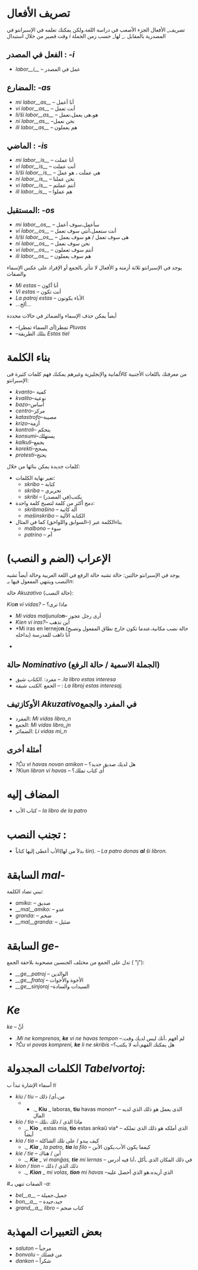 # تصريف الأفعال 

تصريف_ الأفعال الجزء الأصعب في دراسة اللغة.ولكن يمكنك تعلمه في الإسبرانتو في وقت قصير من خلال استبدال *i* المصدرية بالمقابل ._ لها_ حسب زمن الجملة 

## الفعل في المصدر : *-i*
  
- *labor__i__*          – عمل في المصدر

## المضارع: *-as*

- *mi labor__as__*      – أنا أعمل 
- *vi labor__as__*      – أنت تعمل 
- *li/ŝi labor__as__*   – هو،هى يعمل،تعمل 
- *ni labor__as__*      –نحن نعمل  
- *ili labor__as__*     – هم يعملون 

## الماضي : *-is*

- *mi labor__is__*      – أنا عملت 
- *vi labor__is__*      – أنت عملت
- *li/ŝi labor__is__*   – هى عملَت ، هو عملَ
- *ni labor__is__*      – نحن عملنا 
- *vi labor__is__*      – أنتم عملتم 
- *ili labor__is__*     – هم عملوا 

## المستقبل: *-os*

- *mi labor__os__*      – سأعمل،سوف أعمل
- *vi labor__os__*      – أنت ستعمل،أنتي سوف تعمل
- *li/ŝi labor__os__*   – هى سوف تعمل / هو سوف يعمل
- *ni labor__os__*      – نحن سوف نعمل 
- *vi labor__os__*      –  أنتم سوف تعملون 
- *ili labor__os__*     – هم سوف يعملون 

يوجد في الإسبرانتو ثلاثة أزمنة و الأفعال لا تتأثر بالجمع أو الإفراد على عكس الإسماء والصفات

- *Mi estas*        – أنا أكون
- *Vi estas*        – أنت تكون
- *La patroj estas* – الأباء يكونون
- …ألخ...

أيضاً يمكن حذف الإسماء والضمائر في حالات محددة 
- –تمطر(أى السماء تمطر) *Pluvas*
- –بتلك الطريقة *Estas tiel*



# بناء الكلمة
من معرفتك باللغات الأجنبية كالألمانية والإنجليزية وغيرهم يمكنك فهم كلمات كثيرة فى الإسبرانتو:

 - *kvanto*– كمية
 - *kvalito*–نوعية 
 - *bazo*–أساس
 - *centro*–مركز 
 - *katastrofo*–مصيبة 
 - *krizo*–أزمة
 - *kontroli*– يتحكم
 - *konsumi*–يستهلك
 - *kalkuli*–يجمع 
 - *korekti*–يصحح
 - *protesti*–يحتج

كلمات جديدة يمكن بنائها من خلال:

- تغير نهاية الكلمات:
    - *skribo* – كتابة
    - *skriba* – تحريري 
    - *skribi* – يكتب(في المصدر)
- دمج أكثر من كلمة لتصبح كلمة واحدة:
    - *skribmaŝino* – ألة كاتبة 
    - *maŝinskribo* – الكتابة الألية
- بناءالكلمة عبر (–السوابق واللواحق) كما في المثال
    - *malbono* – سوء
    - *patrino* – أم
 

# الإعراب (الضم و النصب)

يوجد في الإسبرانتو حالتين: حالة تشبه حالة الرفع في اللغة العربية وحالة أيضاً تشبه النصب ويتنهي المفعول فيها بـ*n*:

حالة *Akuzativo* (حالة النصب): 

*Kio**n** vi vidas?* – ماذا ترى؟
- *Mi vidas maljunulo**n***– أرى رجل عجوز
- *Kien vi iras?*– أين تذهب
- *Mi iras en lernejo**n**.(حالة نصب مكانية،عندما تكون خارج نطاق المفعول وتصبح بداخله) أنا ذاهب للمدرسة
*
## حالة *Nominativo* (الجملة الاسمية / حالة الرفع)

- مفرد: ._الكتاب_ شيق –    *.la libro estas interesa*
- الجمع ._الكتب_ شيقة –  : *La libroj estas interesaj.*

## الأوكازتيف *Akuzativo*في المفرد والجمع 

- المفرد: *Mi vidas libro_n*
- الجمع: *Mi vidas libro_jn*
- الضمائر: *Li vidas mi_n*

## أمثلة أخرى 

- *?_Ĉu_ vi havas novan amikon* – هل لديك صديق جديد؟
- *?_Kiun_ libron vi havas*     – أى كتاب تملك؟

# المضاف إليه  
- كتاب الأب          – *la libro de la patro*
# تجنب النصب :
- الأب أعطى إليها كتاباً(بدلاَ من لها ŝin). – *La patro donas **al** ŝi libron.*


# السابقة *mal-*

تبني تضاد الكلمة:	

- *amiko:*         – صديق
- *__mal__amiko:*  – عدو
- *granda:*        – ضخم
- *__mal__granda:* – ضئيل
 

# السابقة *ge-*

تدل على الجمع من مختلف الجنسين مصحوبة بلاحقة الجمع ( "j"):

- *__ge__patroj*   – الوالدين
- *__ge__fratoj*   – الأخوة والأخوات
- *__ge__sinjoroj* –السيدات والسادة

 
# *Ke*

*ke* – أنَّ

- *._Mi_ ne komprenas, __ke__ vi ne havas tempon* –.لم أفهم ،أنك ليس لديك وقت
- *?_Ĉu_ vi povas kompreni, __ke__ li ne skribis* –هل يمكنك الفهم،أنه لا يكتب؟
 


# الكلمات المجدولة *Tabelvortoj*: 

 أسماء الإشارة تبدأ ب *ti*

- *kiu / tiu*  –  من،أى/ ذلك
    - * ._ __Kiu__ _ laboras, __tiu__ havas monon*  – الذى يعمل هو ذلك الذي لديه المال
- *kio / tio*  – ماذا الذى / ذلك ،تلك
    - ._ __Kio__ _ estas mia, __tio__ estas ankaŭ via*  – الذى أملكه هو ذلك الذى تملكه أيضاً
- *kia / tia*  – كيف يبدو / على تلك الشاكلة 
    - *._ __Kia__ _ la patro, __tia__ la filo*  – كيفما يكون الأب،يكون الأبن
- *kie / tie*  – أين / هناك
    - *._ __Kie__ _ vi manĝas, __tie__ mi lernas*  – في ذلك المكان الذي ـأكل ،أنا فيه أدرس
- *kion / tion*  – ذلك الذي  / ذلك
    - *._ __Kion__ _ mi volas, __tion__ mi havas*  –الذي أريده،هو الذي أحصل عليه



#الصفات تنهي بـ *-a*:

- *bel__a__*         – جميل،جميلة 
- *bon__a__*         – جيد،جيدة
- *grand__a__ libro* – كتاب ضخم 


# بعض التعبيرات المهذبة 

- *saluton* – مرحباً
- *bonvolu* – من فضلك
- *dankon*  – شكراً
